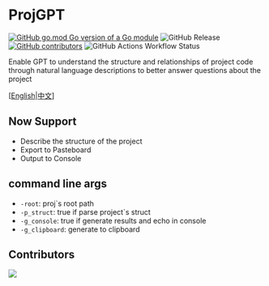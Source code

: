 # ProjGPT
[![GitHub go.mod Go version of a Go module](https://img.shields.io/github/go-mod/go-version/murInJ/ProjGPT.svg)](https://github.com/murInJ/ProjGPT)
![GitHub Release](https://img.shields.io/github/v/release/murInJ/ProjGPT)
[![GitHub contributors](https://img.shields.io/github/contributors/MurInJ/ProjGPT.svg)](https://GitHub.com/MurInJ/ProjGPT/graphs/contributors/)
![GitHub Actions Workflow Status](https://img.shields.io/github/actions/workflow/status/murInJ/ProjGPT/go.yml)

Enable GPT to understand the structure and relationships of project code through natural language descriptions to better answer questions about the project

[[English](https://github.com/murInJ/ProjGPT/tree/main)|[中文](https://github.com/murInJ/ProjGPT/blob/main/docs/README_CN.md)]
## Now Support
- Describe the structure of the project
- Export to Pasteboard
- Output to Console

## command line args
- `-root`: proj\`s root path
- `-p_struct`: true if parse project`s struct
- `-g_console`: true if generate results and echo in console
- `-g_clipboard`: generate to clipboard

## Contributors
<a href="https://github.com/MurInj/ProjGPT/graphs/contributors">
  <img src="https://contrib.rocks/image?repo=MurInj/ProjGPT" />
</a>